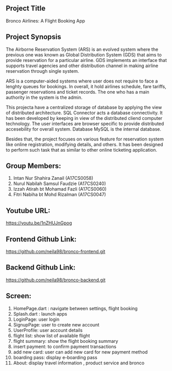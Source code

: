 
Project Title
-------------

Bronco Airlines: A Flight Booking App


Project Synopsis
----------------

The Airborne Reservation System (ARS) is an evolved system where the previous one was known as Global Distribution System (GDS) that aims to provide reservation  for a particular airline. GDS implements an interface that supports travel agencies and other distribution channel in making airline reservation through single system.

ARS is a computer-aided systems where user does not require to face a lenghty queues for bookings. In overall, it hold airlines schedule, fare tariffs, passenger reservations and ticket records. The one who has a main authority in the system is the admin.

This projecta have a centralized storage of database by applying the view of distributed architecture. SQL Connector acts a database connectivity. It has been developed by keeping in view of the distributed cliend computer technology. The user interfaces are browser specific to provide distributed accesebility for overall system. Database MySQL is the internal database.

Besides that, the project focuses on various feature for reservation system like online registration, modifying details, and others. It has been designed to perform such task that as similar to other online ticketing application.


Group Members:
--------------

1.  Intan Nur Shahira Zanail (A17CS0058)
2.  Nurul Nabilah Samsul Faudzie (A17CS0240)
3.  Izzah Atirah bt Mohamad Fazli (A17CS0060)
4.  Fitri Nabiha bt Mohd Rizalman (A17CS0047)


Youtube URL:
------------

https://youtu.be/1nZHUJnGpog


Frontend Github Link:
---------------------

https://github.com/neila98/bronco-frontend.git


Backend Github Link:
---------------------

https://github.com/neila98/bronco-backend.git



Screen:
------------
1. HomePage.dart : navigate between settings, flight booking
2. Splash.dart : launch apps
3. LoginPage: user login
3. SignupPage: user to create new account
4. UserProfile: user account details
5. flight list: show list of available flight
6. flight summary: show the flight booking summary
7. insert payment: to confirm payment transactions
8. add new card: user can add new card for new payment method
9. boarding pass: display e-boarding pass
10. About: display travel information , product service and bronco
